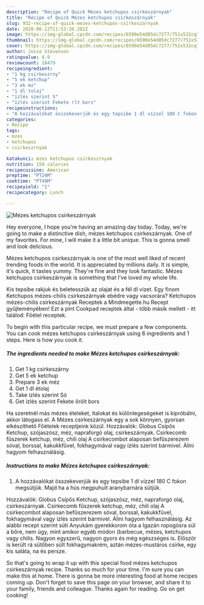 ```yaml
---
description: "Recipe of Quick Mézes ketchupos csirkeszárnyak"
title: "Recipe of Quick Mézes ketchupos csirkeszárnyak"
slug: 932-recipe-of-quick-mezes-ketchupos-csirkeszarnyak
date: 2020-06-12T11:53:26.282Z
image: https://img-global.cpcdn.com/recipes/6590e54d85dc7277/751x532cq70/mezes-ketchupos-csirkeszarnyak-recept-foto.jpg
thumbnail: https://img-global.cpcdn.com/recipes/6590e54d85dc7277/751x532cq70/mezes-ketchupos-csirkeszarnyak-recept-foto.jpg
cover: https://img-global.cpcdn.com/recipes/6590e54d85dc7277/751x532cq70/mezes-ketchupos-csirkeszarnyak-recept-foto.jpg
author: Josie Stevenson
ratingvalue: 4.9
reviewcount: 18479
recipeingredient:
- "1 kg csirkeszrny"
- "5 ek ketchup"
- "3 ek mz"
- "1 dl tolaj"
- "ízlés szerint S"
- "ízlés szerint Fekete rlt bors"
recipeinstructions:
- "A hozzávalókat összekeverjük és egy tepsibe 1 dl vízzel 180 C fokon megsütjük. Majd ha a hús megpuhult aranybarnára sütjük."
categories:
- Recipe
tags:
- mzes
- ketchupos
- csirkeszrnyak

katakunci: mzes ketchupos csirkeszrnyak 
nutrition: 159 calories
recipecuisine: American
preptime: "PT24M"
cooktime: "PT49M"
recipeyield: "1"
recipecategory: Lunch

---
```



![Mézes ketchupos csirkeszárnyak](https://img-global.cpcdn.com/recipes/6590e54d85dc7277/751x532cq70/mezes-ketchupos-csirkeszarnyak-recept-foto.jpg)

Hey everyone, I hope you're having an amazing day today. Today, we're going to make a distinctive dish, mézes ketchupos csirkeszárnyak. One of my favorites. For mine, I will make it a little bit unique. This is gonna smell and look delicious.

Mézes ketchupos csirkeszárnyak is one of the most well liked of recent trending foods in the world. It is appreciated by millions daily. It is simple, it's quick, it tastes yummy. They're fine and they look fantastic. Mézes ketchupos csirkeszárnyak is something that I've loved my whole life.

Kis tepsibe rakjuk és beletesszük az olajat és a fél dl vizet. Egy finom Ketchupos mézes-chilis csirkeszárnyak ebédre vagy vacsorára? Ketchupos mézes-chilis csirkeszárnyak Receptek a Mindmegette.hu Recept gyűjteményében! Ezt a pint Cookpad receptek által - több másik mellett - itt találod: Főétel receptek.


To begin with this particular recipe, we must prepare a few components. You can cook mézes ketchupos csirkeszárnyak using 6 ingredients and 1 steps. Here is how you cook it.

<!--inarticleads1-->

##### The ingredients needed to make Mézes ketchupos csirkeszárnyak:

1. Get 1 kg csirkeszárny
1. Get 5 ek ketchup
1. Prepare 3 ek méz
1. Get 1 dl étolaj
1. Take ízlés szerint Só
1. Get ízlés szerint Fekete őrölt bors


Ha szeretnél más mézes ételeket, italokat és különlegeségeket is kipróbálni, akkor látogass el. A Mézes csirkeszárnyak egy a sok könnyen, gyorsan elkészíthető Főételek receptjeink közül. Hozzávalók: Globus Csípős Ketchup, szójaszósz, méz, napraforgó olaj, csirkeszárnyak. Csirkecomb fűszerek ketchup, méz, chili olaj A csirkecombot alaposan befűszerezem sóval, borssal, kakukkfűvel, fokhagymával vagy ízlés szerint bármivel. Állni hagyom felhasználásig. 

<!--inarticleads2-->

##### Instructions to make Mézes ketchupos csirkeszárnyak:

1. A hozzávalókat összekeverjük és egy tepsibe 1 dl vízzel 180 C fokon megsütjük. Majd ha a hús megpuhult aranybarnára sütjük.


Hozzávalók: Globus Csípős Ketchup, szójaszósz, méz, napraforgó olaj, csirkeszárnyak. Csirkecomb fűszerek ketchup, méz, chili olaj A csirkecombot alaposan befűszerezem sóval, borssal, kakukkfűvel, fokhagymával vagy ízlés szerint bármivel. Állni hagyom felhasználásig. Az alábbi recept szerint süti Anyukám gyerekkorom óta a Igazán ropogósra sül a bőre, nem úgy, mint amikor egyéb módon (barbecue, mézes, ketchupos vagy chilis. Nagyon egyszerű, nagyon gyors és még egészséges is. Először is került rá sütőben sült fokhagymakrém, aztán mézes-mustáros csirke, egy kis saláta, na és persze. 

So that's going to wrap it up with this special food mézes ketchupos csirkeszárnyak recipe. Thanks so much for your time. I'm sure you can make this at home. There is gonna be more interesting food at home recipes coming up. Don't forget to save this page on your browser, and share it to your family, friends and colleague. Thanks again for reading. Go on get cooking!
